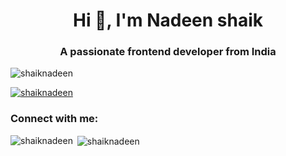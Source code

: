 <h1 align="center">Hi 👋, I'm Nadeen shaik</h1>
<h3 align="center">A passionate frontend developer from India</h3>

<p align="left"> <img src="https://komarev.com/ghpvc/?username=shaiknadeen&label=Profile%20views&color=0e75b6&style=flat" alt="shaiknadeen" /> </p>

<p align="left"> <a href="https://github.com/ryo-ma/github-profile-trophy"><img src="https://github-profile-trophy.vercel.app/?username=shaiknadeen" alt="shaiknadeen" /></a> </p>

<h3 align="left">Connect with me:</h3>
<p align="left">
</p>

<p><img align="left" src="https://github-readme-stats.vercel.app/api/top-langs?username=shaiknadeen&show_icons=true&locale=en&layout=compact" alt="shaiknadeen" /></p>

<p>&nbsp;<img align="center" src="https://github-readme-stats.vercel.app/api?username=shaiknadeen&show_icons=true&locale=en" alt="shaiknadeen" /></p>
